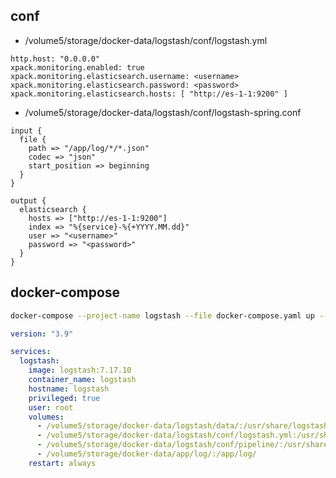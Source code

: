 
## conf
- /volume5/storage/docker-data/logstash/conf/logstash.yml
```text
http.host: "0.0.0.0"
xpack.monitoring.enabled: true
xpack.monitoring.elasticsearch.username: <username>
xpack.monitoring.elasticsearch.password: <password>
xpack.monitoring.elasticsearch.hosts: [ "http://es-1-1:9200" ]
```
- /volume5/storage/docker-data/logstash/conf/logstash-spring.conf
```text
input {
  file {
    path => "/app/log/*/*.json"
    codec => "json"
    start_position => beginning
  }
}

output {
  elasticsearch {
    hosts => ["http://es-1-1:9200"]
    index => "%{service}-%{+YYYY.MM.dd}"
    user => "<username>"
    password => "<password>"
  }
}
```
## docker-compose
```bash
docker-compose --project-name logstash --file docker-compose.yaml up --detach --build --remove-orphans
```
```yaml
version: "3.9"

services:
  logstash:
    image: logstash:7.17.10
    container_name: logstash
    hostname: logstash
    privileged: true
    user: root
    volumes:
      - /volume5/storage/docker-data/logstash/data/:/usr/share/logstash/data/
      - /volume5/storage/docker-data/logstash/conf/logstash.yml:/usr/share/logstash/config/logstash.yml
      - /volume5/storage/docker-data/logstash/conf/pipeline/:/usr/share/logstash/pipeline/
      - /volume5/storage/docker-data/app/log/:/app/log/
    restart: always
```